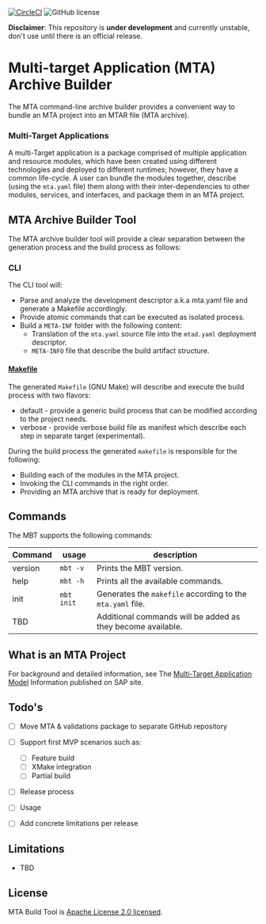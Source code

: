 [![CircleCI](https://circleci.com/gh/SAP/cloud-mta-build-tool.svg?style=svg&circle-token=ecedd1dce3592adcd72ee4c61481972c32dcfad7)](https://circleci.com/gh/SAP/cloud-mta-build-tool)
![GitHub license](https://img.shields.io/badge/license-Apache_2.0-blue.svg)

<b>Disclaimer</b>:  This repository is <b>under development</b> and currently unstable, don't use until there is an official release.  
# Multi-target Application (MTA) Archive Builder


The MTA command-line archive builder provides a convenient way to bundle an MTA project into an MTAR file (MTA archive).

### Multi-Target Applications

A multi-Target application is a package comprised of multiple application and resource modules, 
which have been created using different technologies and deployed to different runtimes; however, they have a common life-cycle. 
A user can bundle the modules together, describe (using the `mta.yaml` file) them along with their inter-dependencies to other modules, 
services, and interfaces, and package them in an MTA project.
 

## MTA Archive Builder Tool 

The MTA archive builder tool will provide a clear separation between the generation process and the build process as follows:

### CLI 

The CLI tool will:
- Parse and analyze the development descriptor a.k.a mta.yaml file and generate a Makefile accordingly. 
- Provide atomic commands that can be executed as isolated process.
- Build a `META-INF` folder with the following content:
  - Translation of the `mta.yaml` source file into the `mtad.yaml` deployment descriptor.
  - `META-INFO` file that describe the build artifact structure.
  
  
#### [Makefile](https://www.gnu.org/software/make/)

The generated `Makefile` (GNU Make) will describe and execute the build process with two flavors:
- default - provide a generic build process that can be modified according to the project needs.
- verbose - provide verbose build file as manifest which describe each step in separate target (experimental).

During the build process the generated `makefile` is responsible for the following:
- Building each of the modules in the MTA project.
- Invoking the CLI commands in the right order. 
- Providing an MTA archive that is ready for deployment.

## Commands <a id='commands'></a>

The MBT supports the following commands:


| Command | usage        | description                                            |
| ------  | ------       |  ----------                                            |
| version | `mbt -v`     | Prints the MBT version.                                 |
| help    | `mbt -h`     | Prints all the available commands.                     | 
| init    | `mbt init`   | Generates the `makefile` according to the `mta.yaml` file.             |
| TBD     |              | Additional commands will be added as they become available.



## What is an MTA Project

For background and detailed information, see The [Multi-Target Application Model](http://help.sap.com/disclaimer?site=http://www.sap.com/documents/2016/06/e2f618e4-757c-0010-82c7-eda71af511fa.html) Information published on SAP site.

## Todo's

 - [ ] Move MTA & validations package to separate GitHub repository 
 - [ ] Support first MVP scenarios such as:
 
   - [ ] Feature build
   - [ ] XMake integration 
   - [ ] Partial build
   
 - [ ] Release process
 - [ ] Usage
 - [ ] Add concrete limitations per release

 
 ## Limitations
 
   - TBD
 
 
 ## License
 
 MTA Build Tool is [Apache License 2.0 licensed](./LICENSE).